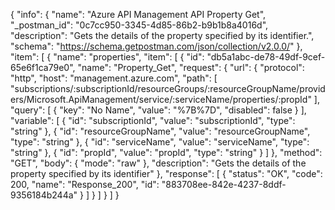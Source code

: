 {
  "info": {
    "name": "Azure API Management API Property Get",
    "_postman_id": "0c7cc950-3345-4d85-86b2-b9b1b8a4016d",
    "description": "Gets the details of the property specified by its identifier.",
    "schema": "https://schema.getpostman.com/json/collection/v2.0.0/"
  },
  "item": [
    {
      "name": "properties",
      "item": [
        {
          "id": "db5a1abc-de78-49df-9cef-65e6f1ca79e0",
          "name": "Property_Get",
          "request": {
            "url": {
              "protocol": "http",
              "host": "management.azure.com",
              "path": [
                "subscriptions/:subscriptionId/resourceGroups/:resourceGroupName/providers/Microsoft.ApiManagement/service/:serviceName/properties/:propId"
              ],
              "query": [
                {
                  "key": "No Name",
                  "value": "%7B%7D",
                  "disabled": false
                }
              ],
              "variable": [
                {
                  "id": "subscriptionId",
                  "value": "subscriptionId",
                  "type": "string"
                },
                {
                  "id": "resourceGroupName",
                  "value": "resourceGroupName",
                  "type": "string"
                },
                {
                  "id": "serviceName",
                  "value": "serviceName",
                  "type": "string"
                },
                {
                  "id": "propId",
                  "value": "propId",
                  "type": "string"
                }
              ]
            },
            "method": "GET",
            "body": {
              "mode": "raw"
            },
            "description": "Gets the details of the property specified by its identifier"
          },
          "response": [
            {
              "status": "OK",
              "code": 200,
              "name": "Response_200",
              "id": "883708ee-842e-4237-8ddf-9356184b244a"
            }
          ]
        }
      ]
    }
  ]
}